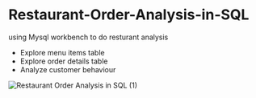 # Restaurant-Order-Analysis-in-SQL
using Mysql workbench to do resturant analysis

- Explore menu items table
- Explore order details table
- Analyze customer behaviour



![Restaurant Order Analysis in SQL (1)](https://github.com/kururu-DA/Restaurant-Order-Analysis-in-SQL/assets/143170943/2e845f7f-9618-44b9-851a-468a8ea36573)
